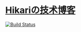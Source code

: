 # [Hikariの技术博客](https://hikari111.github.io/blog)

[![Build Status](https://travis-ci.com/hikari111/blog.svg?branch=master)](https://travis-ci.com/hikari111/blog)